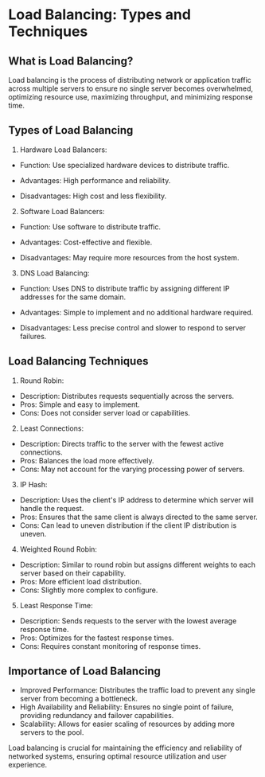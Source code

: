 # Load Balancing: Types and Techniques
## What is Load Balancing?
Load balancing is the process of distributing network or application traffic across multiple servers to ensure no single server becomes overwhelmed, optimizing resource use, maximizing throughput, and minimizing response time.

## Types of Load Balancing
1. Hardware Load Balancers:

- Function: Use specialized hardware devices to distribute traffic.

- Advantages: High performance and reliability.

- Disadvantages: High cost and less flexibility.

2. Software Load Balancers:

- Function: Use software to distribute traffic.

- Advantages: Cost-effective and flexible.

- Disadvantages: May require more resources from the host system.

3. DNS Load Balancing:

- Function: Uses DNS to distribute traffic by assigning different IP addresses for the same domain.

- Advantages: Simple to implement and no additional hardware required.

- Disadvantages: Less precise control and slower to respond to server failures.

## Load Balancing Techniques


1. Round Robin:

- Description: Distributes requests sequentially across the servers.
- Pros: Simple and easy to implement.
- Cons: Does not consider server load or capabilities.

2. Least Connections:

- Description: Directs traffic to the server with the fewest active connections.
- Pros: Balances the load more effectively.
- Cons: May not account for the varying processing power of servers.

3. IP Hash:

- Description: Uses the client's IP address to determine which server will handle the request.
- Pros: Ensures that the same client is always directed to the same server.
- Cons: Can lead to uneven distribution if the client IP distribution is uneven.

4. Weighted Round Robin:

- Description: Similar to round robin but assigns different weights to each server based on their capability.
- Pros: More efficient load distribution.
- Cons: Slightly more complex to configure.

5. Least Response Time:

- Description: Sends requests to the server with the lowest average response time.
- Pros: Optimizes for the fastest response times.
- Cons: Requires constant monitoring of response times.

## Importance of Load Balancing
- Improved Performance: Distributes the traffic load to prevent any single server from becoming a bottleneck.
- High Availability and Reliability: Ensures no single point of failure, providing redundancy and failover capabilities.
- Scalability: Allows for easier scaling of resources by adding more servers to the pool.

Load balancing is crucial for maintaining the efficiency and reliability of networked systems, ensuring optimal resource utilization and user experience.










